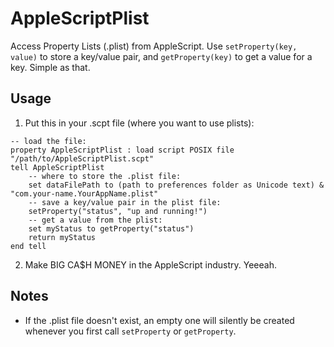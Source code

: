 # AppleScriptPlist

Access Property Lists (.plist) from AppleScript. Use `setProperty(key, value)` to store a key/value pair, and `getProperty(key)` to get a value for a key. Simple as that.

## Usage
1. Put this in your .scpt file (where you want to use plists):
```osascript
-- load the file:
property AppleScriptPlist : load script POSIX file "/path/to/AppleScriptPlist.scpt"
tell AppleScriptPlist
    -- where to store the .plist file:
    set dataFilePath to (path to preferences folder as Unicode text) & "com.your-name.YourAppName.plist"
    -- save a key/value pair in the plist file:
    setProperty("status", "up and running!")
    -- get a value from the plist:
    set myStatus to getProperty("status")
    return myStatus
end tell
```

2. Make BIG CA$H MONEY in the AppleScript industry. Yeeeah.

## Notes
- If the .plist file doesn't exist, an empty one will silently be created whenever you first call `setProperty` or `getProperty`.
